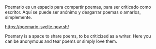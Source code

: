Poemario es un espacio para compartir poemas, para ser criticado como escritor. Aquí se puede ser anónimo y desgarrar poemas o amarlos, simplemente.

https://poemario-svelte.now.sh/

Poemary is a space to share poems, to be criticized as a writer. Here you can be anonymous and tear poems or simply love them.
